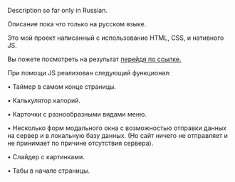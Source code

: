 Description so far only in Russian.

Описание пока что только на русском языке.

Это мой проект написанный с использование HTML, CSS, и нативного JS.

Вы пожете посмотреть на результат [перейдя по ссылке.](https://shevchenko-stanislav.github.io/Native-JS-site-FOOD--/) 

При помощи JS реализован следующий функционал:

• Таймер в самом конце страницы.

• Калькулятор калорий.

• Карточки с разнообразными видами меню.

• Несколько форм модального окна с возможностью отправки
данных на сервер и в локальную базу данных.
(Но сайт ничего не отправляет и не принимает по причине
отсутствия сервера).

• Слайдер с картинками.

• Табы в начале страницы.


